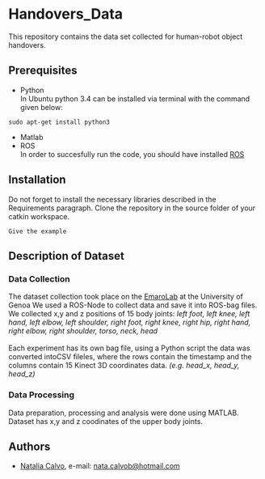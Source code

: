 # Handovers_Data
This repository contains the data set collected for human-robot object handovers. 

## Prerequisites

- Python<br />
In Ubuntu python 3.4 can be installed via terminal with the command given below: 
```
sudo apt-get install python3
```
- Matlab<br />
- ROS<br /> 
In order to succesfully run the code, you should have installed <a href="http://wiki.ros.org/kinetic/Installation/Ubuntu">ROS</a>

## Installation 
Do not forget to install the necessary libraries described in the Requirements paragraph.
Clone the repository in the source folder of your catkin workspace.

```
Give the example
```

## Description of Dataset

### Data Collection

The dataset collection took place on the [EmaroLab](https://github.com/EmaroLab) at the University of Genoa
We used a ROS-Node to collect data and save it into ROS-bag files. 
We collected x,y and z positions of 15 body joints: *left foot, left knee, left hand, left elbow, left shoulder, right foot, right knee, right hip, 
right hand, right elbow, right shoulder, torso, neck, head* <br />
<br />
Each experiment has its own bag file, using a Python script the data was converted intoCSV fileles, 
where the rows contain the timestamp and the columns contain 15 Kinect 3D coordinates data. *(e.g.  head_x, head_y, head_z)*   

### Data Processing 

Data preparation, processing and analysis were done using MATLAB. Dataset has x,y and z coodinates of the upper body joints. 

## Authors

* [Natalia Calvo](https://github.com/natycalvob), e-mail: nata.calvob@hotmail.com
